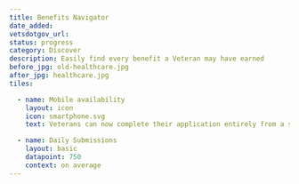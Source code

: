 ```yaml
---
title: Benefits Navigator
date_added:
vetsdotgov_url:
status: progress
category: Discover
description: Easily find every benefit a Veteran may have earned
before_jpg: old-healthcare.jpg
after_jpg: healthcare.jpg
tiles:

  - name: Mobile availability
    layout: icon
    icon: smartphone.svg
    text: Veterans can now complete their application entirely from a smartphone

  - name: Daily Submissions
    layout: basic
    datapoint: 750
    context: on average
---
```

